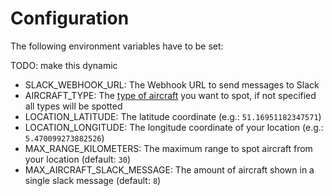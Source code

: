 # Configuration

The following environment variables have to be set:

TODO: make this dynamic

* SLACK_WEBHOOK_URL: The Webhook URL to send messages to Slack
* AIRCRAFT_TYPE: The [type of aircraft](./internal/aircraft/aircraft.go) you want to spot, if not specified all types will be spotted
* LOCATION_LATITUDE: The latitude coordinate (e.g.: `51.16951182347571`)
* LOCATION_LONGITUDE: The longitude coordinate of your location (e.g.: `5.470099273882526`)
* MAX_RANGE_KILOMETERS: The maximum range to spot aircraft from your location (default: `30`)
* MAX_AIRCRAFT_SLACK_MESSAGE: The amount of aircraft shown in a single slack message (default: `8`)
